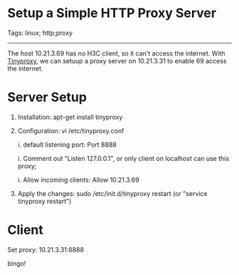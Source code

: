 # Setup a Simple HTTP Proxy Server
Tags: linux; http;proxy

------

The host 10.21.3.69 has no H3C client, so it can't access the internet.
With [Tinyproxy](https://banu.com/tinyproxy/), we can setuup a proxy server on
10.21.3.31 to enable 69 access the internet.

# Server Setup

1. Installation: apt-get install tinyproxy

1. Configuration: vi /etc/tinyproxy.conf

    i. default listening port: Port 8888

    i. Comment out "Listen 127.0.0.1", or only client on localhost can use this proxy;

    i. Allow incoming clients: Allow 10.21.3.69

1. Apply the changes: sudo /etc/init.d/tinyproxy restart (or "service tinyproxy restart")

# Client

Set proxy: 10.21.3.31:8888

bingo!
